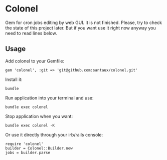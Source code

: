 Colonel
=======

Gem for cron jobs editing by web GUI. It is not finished.
Please, try to check the state of this project later.
But if you want use it right now anyway you need to read lines below.

## Usage

Add colonel to your Gemfile:

    gem 'colonel', :git => 'git@github.com:santaux/colonel.git'

Install it:

    bundle

Run application into your terminal and use:

    bundle exec colonel

Stop application when you want:

    bundle exec colonel -K

Or use it directly through your irb/rails console:

    require 'colonel'
    builder = Colonel::Builder.new
    jobs = builder.parse

